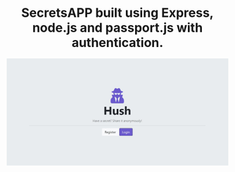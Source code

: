 <h1 align="center">SecretsAPP built using Express, node.js and passport.js with authentication.</h1>

![myimage-alt-tag](./image.JPG)

